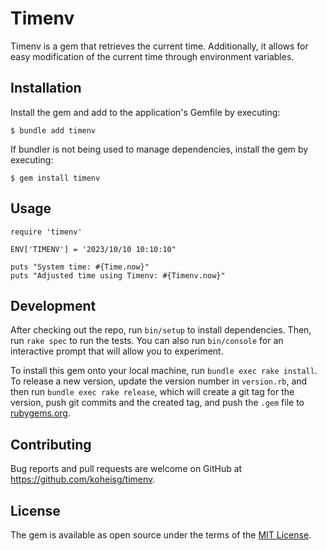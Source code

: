 # Timenv

Timenv is a gem that retrieves the current time. Additionally, it allows for easy modification of the current time through environment variables.

## Installation

Install the gem and add to the application's Gemfile by executing:

    $ bundle add timenv

If bundler is not being used to manage dependencies, install the gem by executing:

    $ gem install timenv

## Usage

```
require 'timenv'

ENV['TIMENV'] = '2023/10/10 10:10:10"

puts "System time: #{Time.now}"
puts "Adjusted time using Timenv: #{Timenv.now}"
```

## Development

After checking out the repo, run `bin/setup` to install dependencies. Then, run `rake spec` to run the tests. You can also run `bin/console` for an interactive prompt that will allow you to experiment.

To install this gem onto your local machine, run `bundle exec rake install`. To release a new version, update the version number in `version.rb`, and then run `bundle exec rake release`, which will create a git tag for the version, push git commits and the created tag, and push the `.gem` file to [rubygems.org](https://rubygems.org).

## Contributing

Bug reports and pull requests are welcome on GitHub at https://github.com/koheisg/timenv.

## License

The gem is available as open source under the terms of the [MIT License](https://opensource.org/licenses/MIT).
